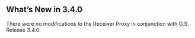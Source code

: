 ## What’s New in 3.4.0

There were no modifications to the Receiver Proxy in conjunction with O.S. Release 3.4.0.